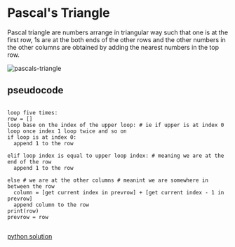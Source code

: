 # Pascal's Triangle

Pascal triangle are numbers arrange in triangular way such that one is at the first row, 1s are at the both ends of the other rows and the other numbers in the other columns are obtained by adding the nearest numbers in the top row.

![pascals-triangle](https://github.com/user-attachments/assets/24cd8687-7d11-41a9-ae81-e55dd466d3cf)

## pseudocode
```

loop five times:
row = []
loop base on the index of the upper loop: # ie if upper is at index 0 loop once index 1 loop twice and so on
if loop is at index 0:
  append 1 to the row

elif loop index is equal to upper loop index: # meaning we are at the end of the row
  append 1 to the row

else # we are at the other columns # meanint we are somewhere in between the row
  column = [get current index in prevrow] + [get current index - 1 in prevrow]
  append column to the row
print(row)
prevrow = row
	
```

[python solution](0-pascal_triangle.py)
